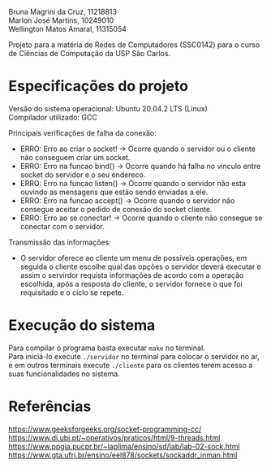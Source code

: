 Bruna Magrini da Cruz, 11218813 <br>
Marlon José Martins, 10249010 <br>
Wellington Matos Amaral, 11315054

Projeto para a matéria de Redes de Computadores (SSC0142) para o curso de Ciências de Computação da USP São Carlos.

# Especificações do projeto
Versão do sistema operacional: Ubuntu 20.04.2 LTS (Linux) <br>
Compilador utilizado: GCC <br>

Principais verificações de falha  da conexão:
 - ERRO: Erro ao criar o socket! -> Ocorre quando o servidor ou o cliente não conseguem criar um socket.
 - ERRO: Erro na funcao bind() -> Ocorre quando há falha no vinculo entre socket do servidor e o seu endereco.
 - ERRO: Erro na funcao listen() -> Ocorre quando o servidor não esta ouvindo as mensagens que estão sendo enviadas a ele.
 - ERRO: Erro na funcao accept() -> Ocorre quando o servidor não consegue aceitar o pedido de conexão do socket cliente.
 - ERRO: Erro ao se conectar! -> Ocorre quando o cliente não consegue se conectar com o servidor.

Transmissão das informações:
 - O servidor oferece ao cliente um menu de possíveis operações, em seguida o cliente escolhe qual das opções o servidor deverá executar e assim o servirdor requista informações de acordo com a operação escolhida, após a resposta do cliente, o servidor fornece o que foi requisitado e o ciclo se repete. 

# Execução do sistema
Para compilar o programa basta executar ```make``` no terminal. <br>
Para iniciá-lo execute ```./servidor``` no terminal para colocar o servidor no ar, e em outros terminais execute ```./cliente``` para os clientes terem acesso a suas funcionalidades no sistema.

# Referências
https://www.geeksforgeeks.org/socket-programming-cc/  
https://www.di.ubi.pt/~operativos/praticos/html/9-threads.html  
https://www.ppgia.pucpr.br/~laplima/ensino/sd/lab/lab-02-sock.html  
https://www.gta.ufrj.br/ensino/eel878/sockets/sockaddr_inman.html
